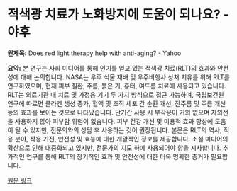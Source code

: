# 적색광 치료가 노화방지에 도움이 되나요? - 야후

**원제목:** Does red light therapy help with anti-aging? - Yahoo

**요약:** 본 연구는 사회 미디어를 통해 인기를 얻고 있는 적색광 치료(RLT)의 효과와 안전성에 대해 논의합니다. NASA는 우주 식물 재배 및 우주비행사 상처 치유를 위해 RLT를 연구하였으며, 현재 피부 질환, 주름, 붉은 기, 흉터, 여드름 치료에 사용되고 있습니다. RLT는 의료기관 내 치료 및 가정용 기기 두 가지 방식으로 접근 가능하며, 국립보건원 연구에 따르면 콜라겐 생성 증가, 혈액 및 조직 세포 간 순환 개선, 잔주름 및 주름 개선 등의 효과를 보이는 것으로 나타났습니다.  단기간 사용 시 부작용이 거의 없으며 자외선을 사용하지 않아 피부암 위험이 없습니다.  피부 건강 개선 및 미용적 효과 향상에 도움이 될 수 있지만, 전문의와의 상담 후 사용하는 것이 권장됩니다.  본문은 RLT의 역사, 적용 분야, 작용 기전, 안전성 및 효능에 대한 개괄적인 정보를 제공합니다.  소셜 미디어의 확산으로 인해 대중화되고 있지만, 전문가의 지도 하에 사용되어야 함을 시사합니다.  추가적인 연구를 통해 RLT의 장기적인 효과 및 안전성에 대한 더욱 명확한 증거가 필요합니다.

[원문 링크](https://www.yahoo.com/news/does-red-light-therapy-help-152112301.html)
